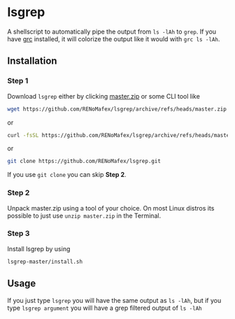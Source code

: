 # lsgrep

A shellscript to automatically pipe the output from `ls -lAh` to `grep`. If you have [grc](https://github.com/garabik/grc) installed, it will colorize the output like it would with `grc ls -lAh`.

## Installation

### Step 1
Download `lsgrep` either by clicking [master.zip](https://github.com/RENoMafex/lsgrep/archive/refs/heads/master.zip) or some CLI tool like 
```bash
wget https://github.com/RENoMafex/lsgrep/archive/refs/heads/master.zip
```
or
```bash
curl -fsSL https://github.com/RENoMafex/lsgrep/archive/refs/heads/master.zip
```
or
```bash
git clone https://github.com/RENoMafex/lsgrep.git
```

If you use `git clone` you can skip **Step 2**.

### Step 2
Unpack master.zip using a tool of your choice. On most Linux distros its possible to just use ``unzip master.zip`` in the Terminal.

### Step 3
Install lsgrep by using 
```bash
lsgrep-master/install.sh
```

## Usage
If you just type `lsgrep` you will have the same output as `ls -lAh`, but if you type `lsgrep argument` you will have a grep filtered output of `ls -lAh`
